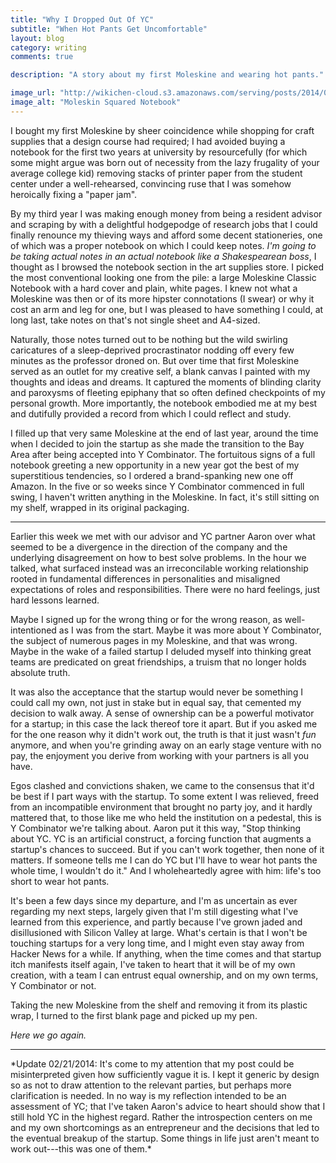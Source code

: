 ```yaml
---
title: "Why I Dropped Out Of YC"
subtitle: "When Hot Pants Get Uncomfortable"
layout: blog
category: writing
comments: true

description: "A story about my first Moleskine and wearing hot pants."

image_url: "http://wikichen-cloud.s3.amazonaws.com/serving/posts/2014/02/moleskin.jpg"
image_alt: "Moleskin Squared Notebook"
---
```


I bought my first Moleskine by sheer coincidence while shopping for craft supplies that a design course had required; I had avoided buying a notebook for the first two years at university by resourcefully (for which some might argue was born out of necessity from the lazy frugality of your average college kid) removing stacks of printer paper from the student center under a well-rehearsed, convincing ruse that I was somehow heroically fixing a "paper jam".

By my third year I was making enough money from being a resident advisor and scraping by with a delightful hodgepodge of research jobs that I could finally renounce my thieving ways and afford some decent stationeries, one of which was a proper notebook on which I could keep notes. *I'm going to be taking actual notes in an actual notebook like a Shakespearean boss*, I thought as I browsed the notebook section in the art supplies store. I picked the most conventional looking one from the pile: a large Moleskine Classic Notebook with a hard cover and plain, white pages. I knew not what a Moleskine was then or of its more hipster connotations (I swear) or why it cost an arm and leg for one, but I was pleased to have something I could, at long last, take notes on that's not single sheet and A4-sized.

Naturally, those notes turned out to be nothing but the wild swirling caricatures of a sleep-deprived procrastinator nodding off every few minutes as the professor droned on. But over time that first Moleskine served as an outlet for my creative self, a blank canvas I painted with my thoughts and ideas and dreams. It captured the moments of blinding clarity and paroxysms of fleeting epiphany that so often defined checkpoints of my personal growth. More importantly, the notebook embodied me at my best and dutifully provided a record from which I could reflect and study.

I filled up that very same Moleskine at the end of last year, around the time when I decided to join the startup as she made the transition to the Bay Area after being accepted into Y Combinator. The fortuitous signs of a full notebook greeting a new opportunity in a new year got the best of my superstitious tendencies, so I ordered a brand-spanking new one off Amazon. In the five or so weeks since Y Combinator commenced in full swing, I haven't written anything in the Moleskine. In fact, it's still sitting on my shelf, wrapped in its original packaging.

- - -

Earlier this week we met with our advisor and YC partner Aaron over what seemed to be a divergence in the direction of the company and the underlying disagreement on how to best solve problems. In the hour we talked, what surfaced instead was an irreconcilable working relationship rooted in fundamental differences in personalities and misaligned expectations of roles and responsibilities. There were no hard feelings, just hard lessons learned.

Maybe I signed up for the wrong thing or for the wrong reason, as well-intentioned as I was from the start. Maybe it was more about Y Combinator, the subject of numerous pages in my Moleskine, and that was wrong. Maybe in the wake of a failed startup I deluded myself into thinking great teams are predicated on great friendships, a truism that no longer holds absolute truth.

It was also the acceptance that the startup would never be something I could call my own, not just in stake but in equal say, that cemented my decision to walk away. A sense of ownership can be a powerful motivator for a startup; in this case the lack thereof tore it apart. But if you asked me for the one reason why it didn't work out, the truth is that it just wasn't *fun* anymore, and when you're grinding away on an early stage venture with no pay, the enjoyment you derive from working with your partners is all you have.

Egos clashed and convictions shaken, we came to the consensus that it'd be best if I part ways with the startup. To some extent I was relieved, freed from an incompatible environment that brought no party joy, and it hardly mattered that, to those like me who held the institution on a pedestal, this is Y Combinator we're talking about. Aaron put it this way, "Stop thinking about YC. YC is an artificial construct, a forcing function that augments a startup's chances to succeed. But if you can't work together, then none of it matters. If someone tells me I can do YC but I'll have to wear hot pants the whole time, I wouldn't do it." And I wholeheartedly agree with him: life's too short to wear hot pants.

It's been a few days since my departure, and I'm as uncertain as ever regarding my next steps, largely given that I'm still digesting what I've learned from this experience, and partly because I've grown jaded and disillusioned with Silicon Valley at large. What's certain is that I won't be touching startups for a very long time, and I might even stay away from Hacker News for a while. If anything, when the time comes and that startup itch manifests itself again, I've taken to heart that it will be of my own creation, with a team I can entrust equal ownership, and on my own terms, Y Combinator or not.

Taking the new Moleskine from the shelf and removing it from its plastic wrap, I turned to the first blank page and picked up my pen.

*Here we go again.*

- - -

<div id="update" markdown="1">
*Update 02/21/2014: It's come to my attention that my post could be misinterpreted given how sufficiently vague it is. I kept it generic by design so as not to draw attention to the relevant parties, but perhaps more clarification is needed. In no way is my reflection intended to be an assessment of YC; that I've taken Aaron's advice to heart should show that I still hold YC in the highest regard. Rather the introspection centers on me and my own shortcomings as an entrepreneur and the decisions that led to the eventual breakup of the startup. Some things in life just aren't meant to work out---this was one of them.*
</div>
